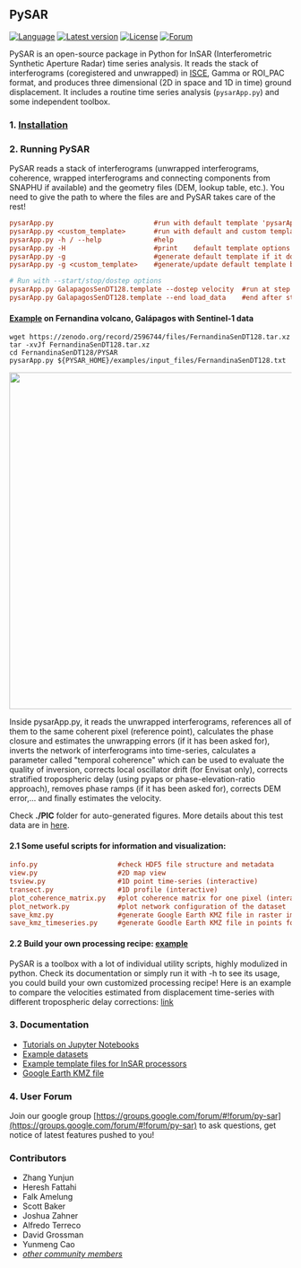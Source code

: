 ## PySAR      
    
[![Language](https://img.shields.io/badge/python-3.5%2B-blue.svg)](https://www.python.org/)
[![Latest version](https://img.shields.io/badge/latest%20version-v1.0.0--dev-green.svg)](https://github.com/insarlab/PySAR/blob/master/docs/download.md)
[![License](https://img.shields.io/badge/license-GPL-yellow.svg)](https://github.com/insarlab/PySAR/blob/master/LICENSE)
[![Forum](https://img.shields.io/badge/forum-Google%20Group-orange.svg)](https://groups.google.com/forum/#!forum/py-sar)
          
PySAR is an open-source package in Python for InSAR (Interferometric Synthetic Aperture Radar) time series analysis. It reads the stack of interferograms (coregistered and unwrapped) in [ISCE](https://github.com/isce-framework/isce2), Gamma or ROI_PAC format, and produces three dimensional (2D in space and 1D in time) ground displacement. It includes a routine time series analysis (`pysarApp.py`) and some independent toolbox.      

### 1. [Installation](./docs/installation.md)
   
### 2. Running PySAR

PySAR reads a stack of interferograms (unwrapped interferograms, coherence, wrapped interferograms and connecting components from SNAPHU if available) and the geometry files (DEM, lookup table, etc.). You need to give the path to where the files are and PySAR takes care of the rest!

```cfg
pysarApp.py                         #run with default template 'pysarApp_template.txt'
pysarApp.py <custom_template>       #run with default and custom templates
pysarApp.py -h / --help             #help
pysarApp.py -H                      #print    default template options
pysarApp.py -g                      #generate default template if it does not exist
pysarApp.py -g <custom_template>    #generate/update default template based on custom template

# Run with --start/stop/dostep options
pysarApp.py GalapagosSenDT128.template --dostep velocity  #run at step 'velocity' only
pysarApp.py GalapagosSenDT128.template --end load_data    #end after step 'load_data'
```

#### [Example](https://github.com/insarlab/PySAR/wiki/Example) on Fernandina volcano, Galápagos with Sentinel-1 data    

```
wget https://zenodo.org/record/2596744/files/FernandinaSenDT128.tar.xz
tar -xvJf FernandinaSenDT128.tar.xz
cd FernandinaSenDT128/PYSAR
pysarApp.py ${PYSAR_HOME}/examples/input_files/FernandinaSenDT128.txt
```

<p align="left">
  <img width="600" src="https://github.com/insarlab/PySAR/blob/master/docs/resources/images/FernandinaSenDT128_POI.jpg">
</p>    

Inside pysarApp.py, it reads the unwrapped interferograms, references all of them to the same coherent pixel (reference point), calculates the phase closure and estimates the unwrapping errors (if it has been asked for), inverts the network of interferograms into time-series, calculates a parameter called "temporal coherence" which can be used to evaluate the quality of inversion, corrects local oscillator drift (for Envisat only), corrects stratified tropospheric delay (using pyaps or phase-elevation-ratio approach), removes phase ramps (if it has been asked for), corrects DEM error,... and finally estimates the velocity.   

Check **./PIC** folder for auto-generated figures. More details about this test data are in [here](https://github.com/insarlab/PySAR/wiki/Example).     

#### 2.1 Some useful scripts for information and visualization:   

```cfg
info.py                    #check HDF5 file structure and metadata
view.py                    #2D map view
tsview.py                  #1D point time-series (interactive)   
transect.py                #1D profile (interactive)
plot_coherence_matrix.py   #plot coherence matrix for one pixel (interactive)
plot_network.py            #plot network configuration of the dataset    
save_kmz.py                #generate Google Earth KMZ file in raster image
save_kmz_timeseries.py     #generate Goodle Earth KMZ file in points for time-series (interactive)
```

#### 2.2 Build your own processing recipe: [example](./sh/compare_velocity_with_diff_tropcor.sh)   

PySAR is a toolbox with a lot of individual utility scripts, highly modulized in python. Check its documentation or simply run it with -h to see its usage, you could build your own customized processing recipe! Here is an example to compare the velocities estimated from displacement time-series with different tropospheric delay corrections: [link](./sh/compare_velocity_with_diff_tropcor.sh)
   
### 3. Documentation
   
+ [Tutorials on Jupyter Notebooks](./docs/tutorials)
+ [Example datasets](https://github.com/insarlab/PySAR/wiki/Example)
+ [Example template files for InSAR processors](./docs/examples/input_files)
+ [Google Earth KMZ file](https://github.com/insarlab/PySAR/wiki/Google-Earth)
   
### 4. User Forum

Join our google group [https://groups.google.com/forum/#!forum/py-sar](https://groups.google.com/forum/#!forum/py-sar) to ask questions, get notice of latest features pushed to you!

### Contributors    

* Zhang Yunjun
* Heresh Fattahi
* Falk Amelung
* Scott Baker
* Joshua Zahner
* Alfredo Terreco
* David Grossman
* Yunmeng Cao
* [_other community members_](https://github.com/insarlab/PySAR/graphs/contributors)
